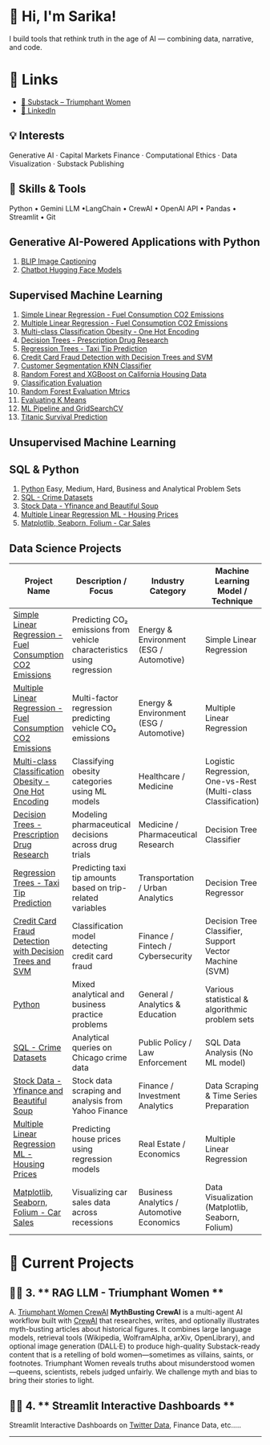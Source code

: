 # 👋 Hi, I'm Sarika!

I build tools that rethink truth in the age of AI — combining data, narrative, and code.

# 🔗 Links
- [📰 Substack – Triumphant Women](https://triumphantwomen.substack.com/)
- [💼 LinkedIn](https://www.linkedin.com/in/sarika-chopra-68293538/)

## 💡 Interests
Generative AI · Capital Markets Finance · Computational Ethics · Data Visualization · Substack Publishing

## 🧰 Skills & Tools
Python • Gemini LLM •LangChain • CrewAI • OpenAI API • Pandas • Streamlit • Git

## Generative AI-Powered Applications with Python
1. [BLIP Image Captioning](https://github.com/sarikasea/Generative-AI-Powered-Applications-with-Python/blob/main/BLIP_Bootstrapped_Language_Image_Pretraining.ipynb)
2. [Chatbot Hugging Face Models](https://github.com/sarikasea/Generative-AI-Powered-Applications-with-Python/blob/main/Chatbot_Hugging_Face.ipynb)

## Supervised Machine Learning 

1. [Simple Linear Regression - Fuel Consumption CO2 Emissions](https://github.com/sarikasea/Machine-Learning/blob/main/Simple_Linear_Regression_CO2_Emissions.ipynb)
2. [Multiple Linear Regression - Fuel Consumption CO2 Emissions](https://github.com/sarikasea/Machine-Learning/blob/main/Multiple_Linear_Regression_Fuel_Consumption.ipynb)
3. [Multi-class Classification Obesity - One Hot Encoding](https://github.com/sarikasea/Machine-Learning/blob/main/Multi_class_Classification_Obesity.ipynb)
4. [Decision Trees - Prescription Drug Research](https://github.com/sarikasea/Machine-Learning/blob/main/Decision_Trees_Prescription_Drug_Research.ipynb)
5. [Regression Trees - Taxi Tip Prediction](https://github.com/sarikasea/Machine-Learning/blob/main/Regression_Trees_Taxi_Tip_Prediction.ipynb)
6. [Credit Card Fraud Detection with Decision Trees and SVM](https://github.com/sarikasea/Machine-Learning/blob/main/Credit_Card_Fraud_Detection_with_Decision_Trees_and_SVM.ipynb)
7. [Customer Segmentation KNN Classifier](https://github.com/sarikasea/Machine-Learning/blob/main/Customer_Segmentation_KNN_Classifier.ipynb)
8. [Random Forest and XGBoost on California Housing Data](https://github.com/sarikasea/Machine-Learning/blob/main/Random_Forests_and_XGBoost.ipynb)
9. [Classification Evaluation](https://github.com/sarikasea/Machine-Learning/blob/main/Evaluation_Classification.ipynb)
10. [Random Forest Evaluation Mtrics](https://github.com/sarikasea/Machine-Learning/blob/main/Random_Forest_Evaluation_Metrics.ipynb)
11. [Evaluating K Means](https://github.com/sarikasea/Machine-Learning/blob/main/Evaluating_K_meansipynb.ipynb)
12. [ML Pipeline and GridSearchCV](https://github.com/sarikasea/Machine-Learning/blob/main/Machine_Learning_Pipelines_and_GridSearchCV.ipynb)
13. [Titanic Survival Prediction](https://github.com/sarikasea/Machine-Learning/blob/main/Titanic_Survival_Prediction.ipynb)

## Unsupervised Machine Learning 

## SQL & Python 

1. [Python](https://github.com/sarikasea/Python) 
Easy, Medium, Hard, Business and Analytical Problem Sets
2. [SQL - Crime Datasets](https://github.com/sarikasea/Python/blob/main/SQLLite_Chicago_Crime_DataSet.ipynb)
3. [Stock Data - Yfinance and Beautiful Soup](https://github.com/sarikasea/Python)
4. [Multiple Linear Regression ML - Housing Prices](https://github.com/sarikasea/Python/blob/main/Housing_Prices_Multiple_Linear_Regression.ipynb)
5. [Matplotlib, Seaborn, Folium - Car Sales](https://github.com/sarikasea/Python/blob/main/MatplotLib_Seaborn_and_Folium_Car_Sales_in_Recessions.ipynb)

## Data Science Projects
| Project Name | Description / Focus | Industry Category | Machine Learning Model / Technique |
|---------------|--------------------|-------------------|------------------------------------|
| [Simple Linear Regression - Fuel Consumption CO2 Emissions](https://github.com/sarikasea/Machine-Learning/blob/main/Simple_Linear_Regression_CO2_Emissions.ipynb) | Predicting CO₂ emissions from vehicle characteristics using regression | Energy & Environment (ESG / Automotive) | Simple Linear Regression |
| [Multiple Linear Regression - Fuel Consumption CO2 Emissions](https://github.com/sarikasea/Machine-Learning/blob/main/Multiple_Linear_Regression_Fuel_Consumption.ipynb) | Multi-factor regression predicting vehicle CO₂ emissions | Energy & Environment (ESG / Automotive) | Multiple Linear Regression |
| [Multi-class Classification Obesity - One Hot Encoding](https://github.com/sarikasea/Machine-Learning/blob/main/Multi_class_Classification_Obesity.ipynb) | Classifying obesity categories using ML models | Healthcare / Medicine | Logistic Regression, One-vs-Rest (Multi-class Classification) |
| [Decision Trees - Prescription Drug Research](https://github.com/sarikasea/Machine-Learning/blob/main/Decision_Trees_Prescription_Drug_Research.ipynb) | Modeling pharmaceutical decisions across drug trials | Medicine / Pharmaceutical Research | Decision Tree Classifier |
| [Regression Trees - Taxi Tip Prediction](https://github.com/sarikasea/Machine-Learning/blob/main/Regression_Trees_Taxi_Tip_Prediction.ipynb) | Predicting taxi tip amounts based on trip-related variables | Transportation / Urban Analytics | Decision Tree Regressor |
| [Credit Card Fraud Detection with Decision Trees and SVM](https://github.com/sarikasea/Machine-Learning/blob/main/Credit_Card_Fraud_Detection_with_Decision_Trees_and_SVM.ipynb) | Classification model detecting credit card fraud | Finance / Fintech / Cybersecurity | Decision Tree Classifier, Support Vector Machine (SVM) |
| [Python](https://github.com/sarikasea/Python) | Mixed analytical and business practice problems | General / Analytics & Education | Various statistical & algorithmic problem sets |
| [SQL - Crime Datasets](https://github.com/sarikasea/Python/blob/main/SQLLite_Chicago_Crime_DataSet.ipynb) | Analytical queries on Chicago crime data | Public Policy / Law Enforcement | SQL Data Analysis (No ML model) |
| [Stock Data - Yfinance and Beautiful Soup](https://github.com/sarikasea/Python) | Stock data scraping and analysis from Yahoo Finance | Finance / Investment Analytics | Data Scraping & Time Series Preparation |
| [Multiple Linear Regression ML - Housing Prices](https://github.com/sarikasea/Python/blob/main/Housing_Prices_Multiple_Linear_Regression.ipynb) | Predicting house prices using regression models | Real Estate / Economics | Multiple Linear Regression |
| [Matplotlib, Seaborn, Folium - Car Sales](https://github.com/sarikasea/Python/blob/main/MatplotLib_Seaborn_and_Folium_Car_Sales_in_Recessions.ipynb) | Visualizing car sales data across recessions | Business Analytics / Automotive Economics | Data Visualization (Matplotlib, Seaborn, Folium) |

# 🧠 Current Projects

## 🕵️‍♀️ 3. ** RAG LLM - Triumphant Women **

A.  [Triumphant Women CrewAI](https://github.com/sarikasea/Mythbusters)
**MythBusting CrewAI** is a multi-agent AI workflow built with [CrewAI](https://github.com/joaomdmoura/crewAI)         that researches, writes, and optionally illustrates myth-busting articles about historical figures. It combines         large language models, retrieval tools (Wikipedia, WolframAlpha, arXiv, OpenLibrary), and optional image generation       (DALL·E) to produce high-quality Substack-ready content that is a retelling of bold women—sometimes as villains, saints, or footnotes. Triumphant Women reveals truths about misunderstood women—queens, scientists, rebels judged unfairly. We challenge myth and bias to bring their stories to light. 

## 🕵️‍♀️ 4. ** Streamlit Interactive Dashboards **
Streamlit Interactive Dashboards on [Twitter Data](https://github.com/sarikasea/Streamlit-Interactive-Dashboards), Finance Data, etc..... 


---
